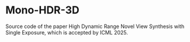 # Mono-HDR-3D
Source code of the paper High Dynamic Range Novel View Synthesis with Single Exposure, which is accepted by ICML 2025.
